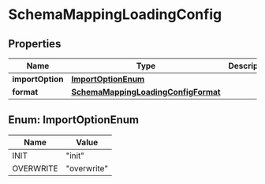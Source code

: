 

# SchemaMappingLoadingConfig


## Properties

| Name | Type | Description | Notes |
|------------ | ------------- | ------------- | -------------|
|**importOption** | [**ImportOptionEnum**](#ImportOptionEnum) |  |  [optional] |
|**format** | [**SchemaMappingLoadingConfigFormat**](SchemaMappingLoadingConfigFormat.md) |  |  [optional] |



## Enum: ImportOptionEnum

| Name | Value |
|---- | -----|
| INIT | &quot;init&quot; |
| OVERWRITE | &quot;overwrite&quot; |




